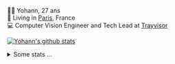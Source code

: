 <p>
  👨🏻 <bold>Yohann</bold>, 27 ans<br/>
  💼 Living in <a href="https://www.google.com/maps?q=paris">Paris</a>, France<br/>
  💻 Computer Vision Engineer and Tech Lead at <a href="https://trayvisor.com/">Trayvisor</a><br/>
</p>

<a href="https://github.com/anuraghazra/github-readme-stats"><img align="center" src="https://github-readme-stats-go94hl40s-yohann84l.vercel.app//api?username=yohann84L&show_icons=true&include_all_commits=true" alt="Yohann's github stats" /> </a>


<details>
  <summary>Some stats ...</summary><br/>
  

<!--START_SECTION:waka-->
![Code Time](http://img.shields.io/badge/Code%20Time-259%20hrs%2023%20mins-blue)

![Profile Views](http://img.shields.io/badge/Profile%20Views-0-blue)

**🐱 My GitHub Data** 

> 🏆 1,467 Contributions in the Year 2022
 > 
> 📦 440.5 kB Used in GitHub's Storage 
 > 
> 🚫 Not Opted to Hire
 > 
> 📜 24 Public Repositories 
 > 
> 🔑 21 Private Repositories  
 > 
**I'm an Early 🐤** 

```text
🌞 Morning    311 commits    ████████░░░░░░░░░░░░░░░░░   31.86% 
🌆 Daytime    543 commits    ██████████████░░░░░░░░░░░   55.64% 
🌃 Evening    119 commits    ███░░░░░░░░░░░░░░░░░░░░░░   12.19% 
🌙 Night      3 commits      ░░░░░░░░░░░░░░░░░░░░░░░░░   0.31%

```
📅 **I'm Most Productive on Friday** 

```text
Monday       189 commits    ████░░░░░░░░░░░░░░░░░░░░░   19.36% 
Tuesday      179 commits    ████░░░░░░░░░░░░░░░░░░░░░   18.34% 
Wednesday    181 commits    ████░░░░░░░░░░░░░░░░░░░░░   18.55% 
Thursday     195 commits    █████░░░░░░░░░░░░░░░░░░░░   19.98% 
Friday       212 commits    █████░░░░░░░░░░░░░░░░░░░░   21.72% 
Saturday     13 commits     ░░░░░░░░░░░░░░░░░░░░░░░░░   1.33% 
Sunday       7 commits      ░░░░░░░░░░░░░░░░░░░░░░░░░   0.72%

```


📊 **This Week I Spent My Time On** 

```text
⌚︎ Time Zone: Europe/Paris

💬 Programming Languages: 
Python                   9 hrs 53 mins       ████████████░░░░░░░░░░░░░   50.73% 
JavaScript               4 hrs 7 mins        █████░░░░░░░░░░░░░░░░░░░░   21.18% 
Jupyter                  2 hrs 39 mins       ███░░░░░░░░░░░░░░░░░░░░░░   13.67% 
YAML                     1 hr 22 mins        █░░░░░░░░░░░░░░░░░░░░░░░░   7.07% 
SQL                      38 mins             ░░░░░░░░░░░░░░░░░░░░░░░░░   3.33%

🔥 Editors: 
PyCharm                  15 hrs 19 mins      ███████████████████░░░░░░   78.59% 
WebStorm                 4 hrs 10 mins       █████░░░░░░░░░░░░░░░░░░░░   21.41%

💻 Operating System: 
Mac                      19 hrs 30 mins      █████████████████████████   100.0%

```

**I Mostly Code in Python** 

```text
Python                   18 repos            ██████████████░░░░░░░░░░░   56.25% 
Java                     6 repos             ████░░░░░░░░░░░░░░░░░░░░░   18.75% 
JavaScript               2 repos             █░░░░░░░░░░░░░░░░░░░░░░░░   6.25% 
R                        2 repos             █░░░░░░░░░░░░░░░░░░░░░░░░   6.25% 
HTML                     1 repo              ░░░░░░░░░░░░░░░░░░░░░░░░░   3.12%

```



 Last Updated on 27/11/2022 01:55:01 UTC
<!--END_SECTION:waka-->
